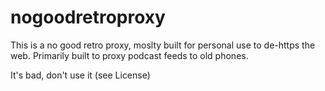 # nogoodretroproxy

This is a no good retro proxy, moslty built for personal use to de-https the web. 
Primarily built to proxy podcast feeds to old phones. 

It's bad, don't use it (see License)
